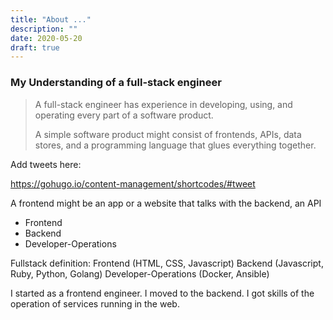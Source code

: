 ```yaml
---
title: "About ..."
description: ""
date: 2020-05-20
draft: true
---
```


### My Understanding of a full-stack engineer

> A full-stack engineer has experience in developing, using, and operating every part of a software product.
> 
> A simple software product might consist of frontends, APIs, data stores, and a programming language that glues everything together.

Add tweets here:

https://gohugo.io/content-management/shortcodes/#tweet

A frontend might be an app or a website that talks with the backend, an API
- Frontend
- Backend
- Developer-Operations

Fullstack definition:
Frontend (HTML, CSS, Javascript)
Backend (Javascript, Ruby, Python, Golang)
Developer-Operations (Docker, Ansible)

I started as a frontend engineer.
I moved to the backend.
I got skills of the operation of services running in the web.
